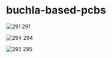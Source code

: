 # buchla-based-pcbs

![291](https://user-images.githubusercontent.com/65085164/211321134-9891f117-e012-4d8e-abd1-17b9fd65f959.png)
291


![294](https://user-images.githubusercontent.com/65085164/211321272-c879d4f7-ca7f-4569-99f5-12a47a3ad472.png)
294


![295](https://user-images.githubusercontent.com/65085164/211321378-97c4ab3b-638e-4882-befb-9562f3f68de3.png)
295

